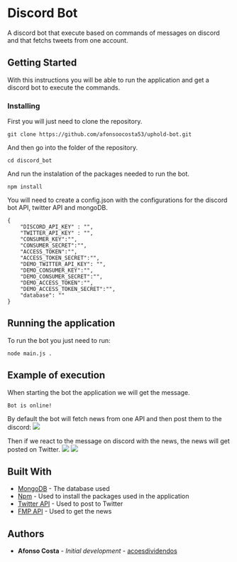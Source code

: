 # Discord Bot

A discord bot that execute based on commands of messages on discord and that fetchs tweets from one account.

## Getting Started

With this instructions you will be able to run the application and get a discord bot to execute the commands.

### Installing

First you will just need to clone the repository.

```
git clone https://github.com/afonsoocosta53/uphold-bot.git
```

And then go into the folder of the repository.

```
cd discord_bot
```

And run the instalation of the packages needed to run the bot.

```
npm install
```

You will need to create a config.json with the configurations for the discord bot API, twitter API and mongoDB.

```
{
    "DISCORD_API_KEY" : "",
    "TWITTER_API_KEY" : "",
    "CONSUMER_KEY":"",
    "CONSUMER_SECRET":"",
    "ACCESS_TOKEN":"",
    "ACCESS_TOKEN_SECRET":"",
    "DEMO_TWITTER_API_KEY": "",
    "DEMO_CONSUMER_KEY":"",
    "DEMO_CONSUMER_SECRET":"",
    "DEMO_ACCESS_TOKEN":"",
    "DEMO_ACCESS_TOKEN_SECRET":"",
    "database": ""
}
```

## Running the application

To run the bot you just need to run:

```
node main.js .
```

## Example of execution

When starting the bot the application we will get the message.
```
Bot is online!
```

By default the bot will fetch news from one API and then post them to the discord:
![](https://cdn.discordapp.com/attachments/818899401011363891/830587309996113980/unknown.png)

Then if we react to the message on discord with the news, the news will get posted on Twitter.
![](https://cdn.discordapp.com/attachments/818899401011363891/830587664096296960/unknown.png)
![](https://cdn.discordapp.com/attachments/818899401011363891/830587861425848390/unknown.png)


## Built With

- [MongoDB](https://www.postgresql.org) - The database used
- [Npm](https://www.npmjs.com) - Used to install the packages used in the application
- [Twitter API](https://developer.twitter.com/en) - Used to post to Twitter
- [FMP API](https://financialmodelingprep.com) - Used to get the news

## Authors

- **Afonso Costa** - _Initial development_ - [acoesdividendos](https://github.com/acoesdividendos/discord_bot)
